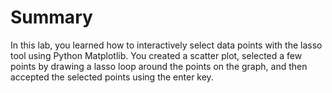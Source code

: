 # Summary

In this lab, you learned how to interactively select data points with the lasso tool using Python Matplotlib. You created a scatter plot, selected a few points by drawing a lasso loop around the points on the graph, and then accepted the selected points using the enter key.
